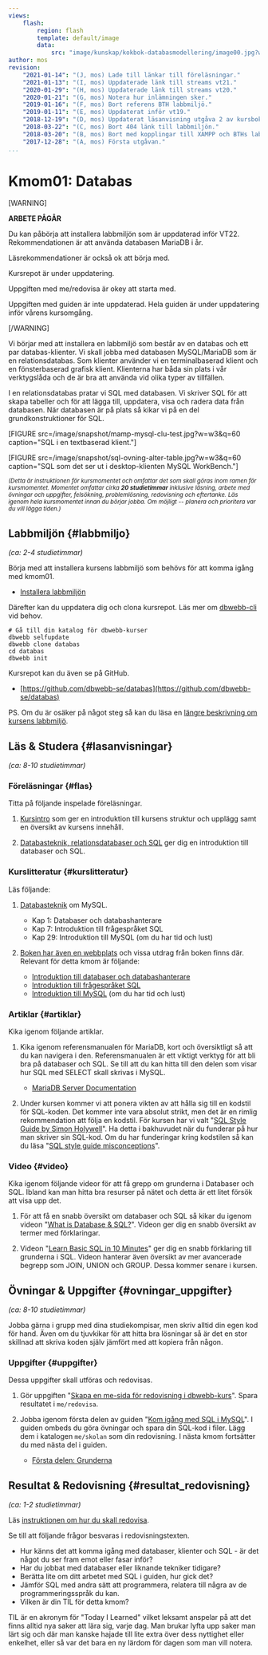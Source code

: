 ```yaml
---
views:
    flash:
        region: flash
        template: default/image
        data:
            src: "image/kunskap/kokbok-databasmodellering/image00.jpg?w=1100&h=300&cf&a=20,0,0,0&f=grayscale"
author: mos
revision:
    "2021-01-14": "(J, mos) Lade till länkar till föreläsningar."
    "2021-01-13": "(I, mos) Uppdaterade länk till streams vt21."
    "2020-01-29": "(H, mos) Uppdaterade länk till streams vt20."
    "2020-01-21": "(G, mos) Notera hur inlämningen sker."
    "2019-01-16": "(F, mos) Bort referens BTH labbmiljö."
    "2019-01-11": "(E, mos) Uppdaterat inför vt19."
    "2018-12-19": "(D, mos) Uppdaterat läsanvisning utgåva 2 av kursbok."
    "2018-03-22": "(C, mos) Bort 404 länk till labbmiljön."
    "2018-03-20": "(B, mos) Bort med kopplingar till XAMPP och BTHs labbmiljö är enbart extra."
    "2017-12-28": "(A, mos) Första utgåvan."
...
```

Kmom01: Databas
====================================

[WARNING]

**ARBETE PÅGÅR**

Du kan påbörja att installera labbmiljön som är uppdaterad inför VT22. Rekommendationen är att använda databasen MariaDB i år.

Läsrekommendationer är också ok att börja med.

Kursrepot är under uppdatering.

Uppgiften med me/redovisa är okey att starta med.

Uppgiften med guiden är inte uppdaterad. Hela guiden är under uppdatering inför vårens kursomgång.

[/WARNING]

Vi börjar med att installera en labbmiljö som består av en databas och ett par databas-klienter. Vi skall jobba med databasen MySQL/MariaDB som är en relationsdatabas. Som klienter använder vi en terminalbaserad klient och en fönsterbaserad grafisk klient. Klienterna har båda sin plats i vår verktygslåda och de är bra att använda vid olika typer av tillfällen.

I en relationsdatabas pratar vi SQL med databasen. Vi skriver SQL för att skapa tabeller och för att lägga till, uppdatera, visa och radera data från databasen. När databasen är på plats så kikar vi på en del grundkonstruktioner för SQL.

<!--more-->

[FIGURE src=/image/snapshot/mamp-mysql-clu-test.jpg?w=w3&q=60 caption="SQL i en textbaserad klient."]

[FIGURE src=/image/snapshot/sql-ovning-alter-table.jpg?w=w3&q=60 caption="SQL som det ser ut i desktop-klienten MySQL WorkBench."]

<small><i>(Detta är instruktionen för kursmomentet och omfattar det som skall göras inom ramen för kursmomentet. Momentet omfattar cirka **20 studietimmar** inklusive läsning, arbete med övningar och uppgifter, felsökning, problemlösning, redovisning och eftertanke. Läs igenom hela kursmomentet innan du börjar jobba. Om möjligt -- planera och prioritera var du vill lägga tiden.)</i></small>



Labbmiljön  {#labbmiljo}
---------------------------------

*(ca: 2-4 studietimmar)*

Börja med att installera kursens labbmiljö som behövs för att komma igång med kmom01.

* [Installera labbmiljön](./../labbmiljo)

Därefter kan du uppdatera dig och clona kursrepot. Läs mer om [dbwebb-cli](dbwebb-cli) vid behov.

```text
# Gå till din katalog för dbwebb-kurser
dbwebb selfupdate
dbwebb clone databas
cd databas
dbwebb init
```

Kursrepot kan du även se på GitHub.

* [https://github.com/dbwebb-se/databas](https://github.com/dbwebb-se/databas)

PS. Om du är osäker på något steg så kan du läsa en [längre beskrivning om kursens labbmiljö](./../installera-labbmiljo).



Läs &amp; Studera  {#lasanvisningar}
---------------------------------

*(ca: 8-10 studietimmar)*



### Föreläsningar {#flas}

Titta på följande inspelade föreläsningar.

1. [Kursintro](./../forelasning/kursintro) som ger en introduktion till kursens struktur och upplägg samt en översikt av kursens innehåll.

1. [Databasteknik, relationsdatabaser och SQL](./../forelasning/databasteknik-relationsdatabaser-och-sql) ger dig en introduktion till databaser och SQL.

<!--
* Emils introföreläsning i HTML, CSS, JavaScript.

* Kenneths genomgång där han jobbar igenom "[Introduktion till databasen MySQL/MariaDB, dess klienter och SQL](kunskap/introduktion-till-mysql-mariadb-dess-klienter-och-sql)". Denna kan spelas in som små videor in i en spellista. Alternativt ser man om detta går att väva in i guiden och spela in korta videor för varje artikel.

-->



### Kurslitteratur  {#kurslitteratur}

Läs följande:

1. [Databasteknik](kunskap/boken-databasteknik) om MySQL.
    * Kap 1: Databaser och databashanterare
    * Kap 7: Introduktion till frågespråket SQL
    * Kap 29: Introduktion till MySQL (om du har tid och lust)

2. [Boken har även en webbplats](http://www.databasteknik.se/webbkursen/) och vissa utdrag från boken finns där. Relevant för detta kmom är följande:

    * [Introduktion till databaser och databashanterare](http://www.databasteknik.se/webbkursen/databaser/index.html)
    * [Introduktion till frågespråket SQL](http://www.databasteknik.se/webbkursen/sql/index.html)
    * [Introduktion till MySQL](http://www.databasteknik.se/webbkursen/mysql/index.html) (om du har tid och lust)



### Artiklar {#artiklar}

Kika igenom följande artiklar.

1. Kika igenom referensmanualen för MariaDB, kort och översiktligt så att du kan navigera i den. Referensmanualen är ett viktigt verktyg för att bli bra på databaser och SQL. Se till att du kan hitta till den delen som visar hur SQL med SELECT skall skrivas i MySQL.
    * [MariaDB Server Documentation](https://mariadb.com/kb/en/documentation/)

1. Under kursen kommer vi att ponera vikten av att hålla sig till en kodstil för SQL-koden. Det kommer inte vara absolut strikt, men det är en rimlig rekommendation att följa en kodstil. För kursen har vi valt "[SQL Style Guide by Simon Holywell](https://www.sqlstyle.guide/)". Ha detta i bakhuvudet när du funderar på hur man skriver sin SQL-kod. Om du har funderingar kring kodstilen så kan du läsa "[SQL style guide misconceptions](https://www.simonholywell.com/post/2016/12/sql-style-guide-misconceptions/)".



### Video {#video}

Kika igenom följande videor för att få grepp om grunderna i Databaser och SQL. Ibland kan man hitta bra resurser på nätet och detta är ett litet försök att visa upp det.

1. För att få en snabb översikt om databaser och SQL så kikar du igenom videon "[What is Database & SQL?](https://www.youtube.com/watch?v=FR4QIeZaPeM)". Videon ger dig en snabb översikt av termer med förklaringar.

1. Videon "[Learn Basic SQL in 10 Minutes](https://www.youtube.com/watch?v=bEtnYWuo2Bw)" ger dig en snabb förklaring till grunderna i SQL. Videon hanterar även översikt av mer avancerade begrepp som JOIN, UNION och GROUP. Dessa kommer senare i kursen.



Övningar & Uppgifter  {#ovningar_uppgifter}
-------------------------------------------

*(ca: 8-10 studietimmar)*

Jobba gärna i grupp med dina studiekompisar, men skriv alltid din egen kod för hand. Även om du tjuvkikar för att hitta bra lösningar så är det en stor skillnad att skriva koden själv jämfört med att kopiera från någon.


<!--
Borttagen från v1.

Gör om till övning? Nja, guiden kan utökas istället. Kanske använda som bas för en lektion i vecka 1?

1. Jobba igenom artikeln "[Introduktion till databasen MySQL/MariaDB, dess klienter och SQL](kunskap/introduktion-till-mysql-mariadb-dess-klienter-och-sql)". I artikeln får du träna på att använda klienterna och du får träna på ett arbetssätt som du kan ha under kursen. Det finns SQL-kod som du skall köra för att konfigurera upp din databas med en användare. Spara de filerna du använder i katalogen `me/kmom01/klient`, filerna är bra att ha om du senare behöver återskapa databasen.
-->



### Uppgifter {#uppgifter}

Dessa uppgifter skall utföras och redovisas.

1. Gör uppgiften "[Skapa en me-sida för redovisning i dbwebb-kurs](uppgift/skapa-en-me-sida-for-redovisning-i-dbwebb-kurs)". Spara resultatet i `me/redovisa`.

1. Jobba igenom första delen av guiden "[Kom igång med SQL i MySQL](guide/kom-igang-med-sql-i-mysql-v2)". I guiden ombeds du göra övningar och spara din SQL-kod i filer. Lägg dem i katalogen `me/skolan` som din redovisning. I nästa kmom fortsätter du med nästa del i guiden.
    * [Första delen: Grunderna](guide/kom-igang-med-sql-i-mysql/grunderna)

<!--
När du är klar med uppgifterna kan du lämna in.

1. När du är klar med allt så lämnar du in via `dbwebb publish me` och du kontrollerar att du laddat upp rätt saker via `dbwebb inspect kmom01`.
-->



Resultat & Redovisning  {#resultat_redovisning}
-----------------------------------------------

*(ca: 1-2 studietimmar)*

Läs [instruktionen om hur du skall redovisa](./../redovisa).

Se till att följande frågor besvaras i redovisningstexten.

* Hur känns det att komma igång med databaser, klienter och SQL - är det något du ser fram emot eller fasar inför?
* Har du jobbat med databaser eller liknande tekniker tidigare?
* Berätta lite om ditt arbetet med SQL i guiden, hur gick det?
* Jämför SQL med andra sätt att programmera, relatera till några av de programmeringsspråk du kan.
* Vilken är din TIL för detta kmom?

TIL är en akronym för "Today I Learned" vilket leksamt anspelar på att det finns alltid nya saker att lära sig, varje dag. Man brukar lyfta upp saker man lärt sig och där man kanske hajade till lite extra över dess nyttighet eller enkelhet, eller så var det bara en ny lärdom för dagen som man vill notera.
